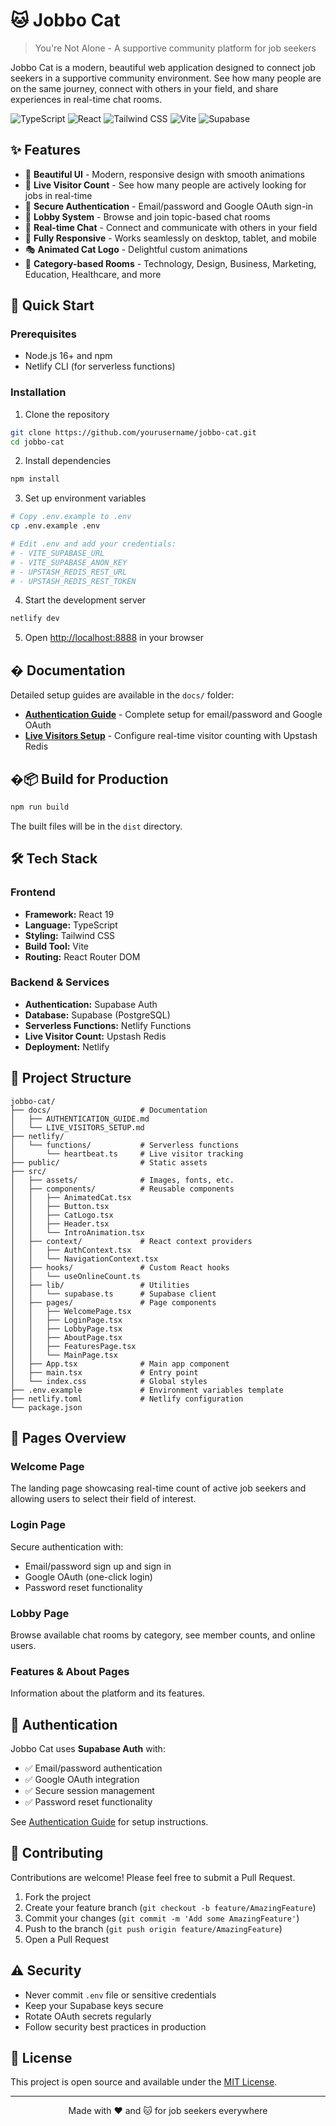 # 🐱 Jobbo Cat

> You're Not Alone - A supportive community platform for job seekers

Jobbo Cat is a modern, beautiful web application designed to connect job seekers in a supportive community environment. See how many people are on the same journey, connect with others in your field, and share experiences in real-time chat rooms.

![TypeScript](https://img.shields.io/badge/TypeScript-007ACC?style=for-the-badge&logo=typescript&logoColor=white)
![React](https://img.shields.io/badge/React-20232A?style=for-the-badge&logo=react&logoColor=61DAFB)
![Tailwind CSS](https://img.shields.io/badge/Tailwind_CSS-38B2AC?style=for-the-badge&logo=tailwind-css&logoColor=white)
![Vite](https://img.shields.io/badge/Vite-646CFF?style=for-the-badge&logo=vite&logoColor=white)
![Supabase](https://img.shields.io/badge/Supabase-3ECF8E?style=for-the-badge&logo=supabase&logoColor=white)

## ✨ Features

- 🎨 **Beautiful UI** - Modern, responsive design with smooth animations
- 👥 **Live Visitor Count** - See how many people are actively looking for jobs in real-time
- 🔐 **Secure Authentication** - Email/password and Google OAuth sign-in
- 🚪 **Lobby System** - Browse and join topic-based chat rooms
- 💬 **Real-time Chat** - Connect and communicate with others in your field
- 📱 **Fully Responsive** - Works seamlessly on desktop, tablet, and mobile
- 🎭 **Animated Cat Logo** - Delightful custom animations
- 🌈 **Category-based Rooms** - Technology, Design, Business, Marketing, Education, Healthcare, and more

## 🚀 Quick Start

### Prerequisites

- Node.js 16+ and npm
- Netlify CLI (for serverless functions)

### Installation

1. Clone the repository
```bash
git clone https://github.com/yourusername/jobbo-cat.git
cd jobbo-cat
```

2. Install dependencies
```bash
npm install
```

3. Set up environment variables
```bash
# Copy .env.example to .env
cp .env.example .env

# Edit .env and add your credentials:
# - VITE_SUPABASE_URL
# - VITE_SUPABASE_ANON_KEY
# - UPSTASH_REDIS_REST_URL
# - UPSTASH_REDIS_REST_TOKEN
```

4. Start the development server
```bash
netlify dev
```

5. Open [http://localhost:8888](http://localhost:8888) in your browser

## � Documentation

Detailed setup guides are available in the `docs/` folder:

- **[Authentication Guide](docs/AUTHENTICATION_GUIDE.md)** - Complete setup for email/password and Google OAuth
- **[Live Visitors Setup](docs/LIVE_VISITORS_SETUP.md)** - Configure real-time visitor counting with Upstash Redis

## �📦 Build for Production

```bash
npm run build
```

The built files will be in the `dist` directory.

## 🛠️ Tech Stack

### Frontend
- **Framework:** React 19
- **Language:** TypeScript
- **Styling:** Tailwind CSS
- **Build Tool:** Vite
- **Routing:** React Router DOM

### Backend & Services
- **Authentication:** Supabase Auth
- **Database:** Supabase (PostgreSQL)
- **Serverless Functions:** Netlify Functions
- **Live Visitor Count:** Upstash Redis
- **Deployment:** Netlify

## 📁 Project Structure

```
jobbo-cat/
├── docs/                    # Documentation
│   ├── AUTHENTICATION_GUIDE.md
│   └── LIVE_VISITORS_SETUP.md
├── netlify/
│   └── functions/           # Serverless functions
│       └── heartbeat.ts     # Live visitor tracking
├── public/                  # Static assets
├── src/
│   ├── assets/              # Images, fonts, etc.
│   ├── components/          # Reusable components
│   │   ├── AnimatedCat.tsx
│   │   ├── Button.tsx
│   │   ├── CatLogo.tsx
│   │   ├── Header.tsx
│   │   └── IntroAnimation.tsx
│   ├── context/             # React context providers
│   │   ├── AuthContext.tsx
│   │   └── NavigationContext.tsx
│   ├── hooks/               # Custom React hooks
│   │   └── useOnlineCount.ts
│   ├── lib/                 # Utilities
│   │   └── supabase.ts      # Supabase client
│   ├── pages/               # Page components
│   │   ├── WelcomePage.tsx
│   │   ├── LoginPage.tsx
│   │   ├── LobbyPage.tsx
│   │   ├── AboutPage.tsx
│   │   ├── FeaturesPage.tsx
│   │   └── MainPage.tsx
│   ├── App.tsx              # Main app component
│   ├── main.tsx             # Entry point
│   └── index.css            # Global styles
├── .env.example             # Environment variables template
├── netlify.toml             # Netlify configuration
└── package.json
```

## 🎨 Pages Overview

### Welcome Page
The landing page showcasing real-time count of active job seekers and allowing users to select their field of interest.

### Login Page
Secure authentication with:
- Email/password sign up and sign in
- Google OAuth (one-click login)
- Password reset functionality

### Lobby Page
Browse available chat rooms by category, see member counts, and online users.

### Features & About Pages
Information about the platform and its features.

## 🔐 Authentication

Jobbo Cat uses **Supabase Auth** with:
- ✅ Email/password authentication
- ✅ Google OAuth integration
- ✅ Secure session management
- ✅ Password reset functionality

See [Authentication Guide](docs/AUTHENTICATION_GUIDE.md) for setup instructions.

## 🤝 Contributing

Contributions are welcome! Please feel free to submit a Pull Request.

1. Fork the project
2. Create your feature branch (`git checkout -b feature/AmazingFeature`)
3. Commit your changes (`git commit -m 'Add some AmazingFeature'`)
4. Push to the branch (`git push origin feature/AmazingFeature`)
5. Open a Pull Request

## ⚠️ Security

- Never commit `.env` file or sensitive credentials
- Keep your Supabase keys secure
- Rotate OAuth secrets regularly
- Follow security best practices in production

## 📝 License

This project is open source and available under the [MIT License](LICENSE).

---

<div align="center">
Made with ❤️ and 🐱 for job seekers everywhere
</div>